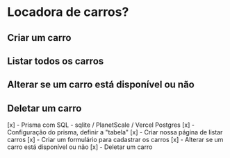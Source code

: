 # Locadora de carros?

## Criar um carro

## Listar todos os carros

## Alterar se um carro está disponível ou não

## Deletar um carro

[x] - Prisma com SQL - sqlite / PlanetScale / Vercel Postgres
[x] - Configuração do prisma, definir a "tabela"
[x] - Criar nossa página de listar carros
[x] - Criar um formulário para cadastrar os carros
[x] - Alterar se um carro está disponível ou não
[x] - Deletar um carro
